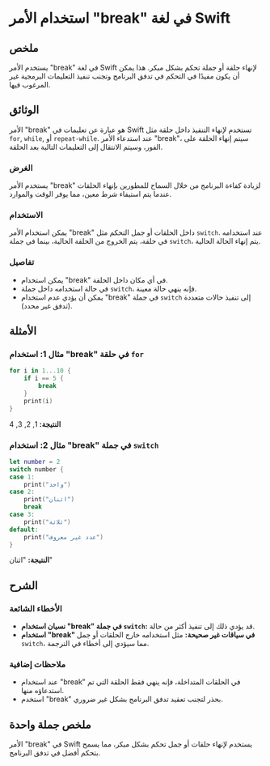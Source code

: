 <!--
Meta Description: # استخدام الأمر "break" في لغة Swift ## ملخص يستخدم الأمر "break" في لغة Swift لإنهاء حلقة أو جملة تحكم بشكل مبكر. هذا يمكن أن يكون مفيدًا في التحكم ف...
Meta Keywords: break, استخدام, switch, الأمر, جملة
-->

# استخدام الأمر "break" في لغة Swift

## ملخص
يستخدم الأمر "break" في لغة Swift لإنهاء حلقة أو جملة تحكم بشكل مبكر. هذا يمكن أن يكون مفيدًا في التحكم في تدفق البرنامج وتجنب تنفيذ التعليمات البرمجية غير المرغوب فيها.

## الوثائق
الأمر "break" هو عبارة عن تعليمات في Swift تستخدم لإنهاء التنفيذ داخل حلقة مثل `for`, `while`, أو `repeat-while`. عند استدعاء الأمر "break"، سيتم إنهاء الحلقة على الفور، وسيتم الانتقال إلى التعليمات التالية بعد الحلقة.

### الغرض
يستخدم الأمر "break" لزيادة كفاءة البرنامج من خلال السماح للمطورين بإنهاء الحلقات عندما يتم استيفاء شرط معين، مما يوفر الوقت والموارد.

### الاستخدام
يمكن استخدام الأمر "break" داخل الحلقات أو جمل التحكم مثل `switch`. عند استخدامه في حلقة، يتم الخروج من الحلقة الحالية، بينما في جملة `switch`، يتم إنهاء الحالة الحالية.

### تفاصيل
- يمكن استخدام "break" في أي مكان داخل الحلقة.
- في حالة استخدامه داخل جملة `switch`، فإنه ينهي حالة معينة.
- يمكن أن يؤدي عدم استخدام "break" في جملة `switch` إلى تنفيذ حالات متعددة (تدفق غير محدد).

## الأمثلة

### مثال 1: استخدام "break" في حلقة `for`
```swift
for i in 1...10 {
    if i == 5 {
        break
    }
    print(i)
}
```
**النتيجة:** 1, 2, 3, 4

### مثال 2: استخدام "break" في جملة `switch`
```swift
let number = 2
switch number {
case 1:
    print("واحد")
case 2:
    print("اثنان")
    break
case 3:
    print("ثلاثة")
default:
    print("عدد غير معروف")
}
```
**النتيجة:** "اثنان"

## الشرح
### الأخطاء الشائعة
- **نسيان استخدام "break" في جملة `switch`:** قد يؤدي ذلك إلى تنفيذ أكثر من حالة.
- **استخدام "break" في سياقات غير صحيحة:** مثل استخدامه خارج الحلقات أو جمل `switch`، مما سيؤدي إلى أخطاء في الترجمة.

### ملاحظات إضافية
- عند استخدام "break" في الحلقات المتداخلة، فإنه ينهي فقط الحلقة التي تم استدعاؤه منها.
- استخدم "break" بحذر لتجنب تعقيد تدفق البرنامج بشكل غير ضروري.

## ملخص جملة واحدة
الأمر "break" في Swift يستخدم لإنهاء حلقات أو جمل تحكم بشكل مبكر، مما يسمح بتحكم أفضل في تدفق البرنامج.